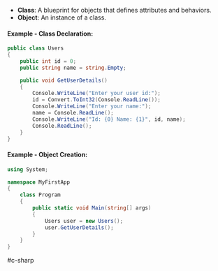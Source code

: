 
- **Class**: A blueprint for objects that defines attributes and behaviors.
- **Object**: An instance of a class.

#### Example - Class Declaration:
```csharp
public class Users
{
    public int id = 0;
    public string name = string.Empty;

    public void GetUserDetails()
    {
        Console.WriteLine("Enter your user id:");
        id = Convert.ToInt32(Console.ReadLine());
        Console.WriteLine("Enter your name:");
        name = Console.ReadLine();
        Console.WriteLine("Id: {0} Name: {1}", id, name);
        Console.ReadLine();
    }
}
```

#### Example - Object Creation:
```csharp
using System;

namespace MyFirstApp
{
    class Program
    {
        public static void Main(string[] args)
        {
            Users user = new Users();
            user.GetUserDetails();
        }
    }
}
```

#c-sharp 